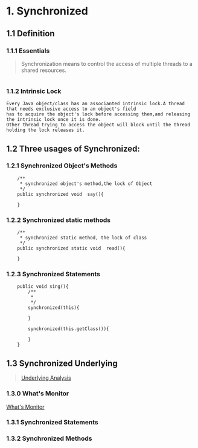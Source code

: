 # 1. Synchronized
## 1.1 Definition
### 1.1.1 Essentials
> Synchronization means to control the access of multiple threads to a shared resources.
```text

```
### 1.1.2 Intrinsic Lock
```text
Every Java object/class has an associanted intrinsic lock.A thread that needs exclusive access to an object's field
has to acquire the object's lock before accessing them,and releasing the intrinsic lock once it is done.
Other thread trying to access the object will block until the thread holding the lock releases it.
```
## 1.2 Three usages of Synchronized:
### 1.2.1 Synchronized Object's Methods
```text
    /**
     * synchronized object's method,the lock of Object
     */
    public synchronized void  say(){

    }
```
### 1.2.2 Synchronized static methods
```text
    /**
     * synchronized static method, the lock of class
     */
    public synchronized static void  read(){

    }
```
### 1.2.3 Synchronized Statements
````text
    public void sing(){
        /**
         *
         */
        synchronized(this){

        }

        synchronized(this.getClass()){

        }
    }
````
## 1.3 Synchronized Underlying
>[Underlying Analysis](https://www.artima.com/insidejvm/ed2/threadsynchP.html)

### 1.3.0 What's Monitor
[What's Monitor](https://github.com/soyona/condor/tree/master/basic-sample-object#3objectmonitor)
### 1.3.1 Synchronized Statements
### 1.3.2 Synchronized Methods